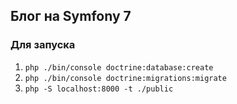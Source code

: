 ## Блог на Symfony 7

### Для запуска

1. `php ./bin/console doctrine:database:create`
2. `php ./bin/console doctrine:migrations:migrate`
3. `php -S localhost:8000 -t ./public`
